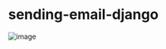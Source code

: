 # sending-email-django

![image](https://github.com/Sandhya327/sending-email-django/assets/105123828/92854e48-5efc-4d3b-b716-90a1c1bfb305)

